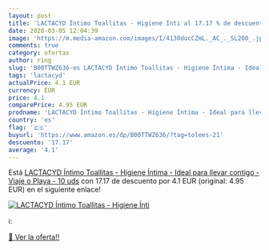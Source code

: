 ```yaml
---
layout: post
title: 'LACTACYD Íntimo Toallitas - Higiene Ínti al 17.17 % de descuento'
date: 2020-03-05 12:04:39
image: 'https://m.media-amazon.com/images/I/4130ducCZmL._AC_._SL200_.jpg'
comments: true
category: ofertas
author: ring
slug: 'B00TTWZ636-es LACTACYD Íntimo Toallitas - Higiene Íntima - Ideal para...'
tags: 'lactacyd'
actualPrice: 4.1 EUR
currency: EUR
price: 4.1
comparePrice: 4.95 EUR
prodname: 'LACTACYD Íntimo Toallitas - Higiene Íntima - Ideal para llevar contigo - Viaje o Playa - 10 uds'
country: 'es'
flag: '🇪🇸'
buyurl: 'https://www.amazon.es/dp/B00TTWZ636/?tag=tolees-21'
descuento: '17.17'
average: '4.1'
---
```


Está [LACTACYD Íntimo Toallitas - Higiene Íntima - Ideal para llevar contigo - Viaje o Playa - 10 uds](https://www.amazon.es/dp/B00TTWZ636/?tag=tolees-21) con 17.17 de descuento por 4.1 EUR (original: 4.95 EUR) en el siguiente enlace!

[![LACTACYD Íntimo Toallitas - Higiene Ínti](https://m.media-amazon.com/images/I/4130ducCZmL._AC_._SL200_.jpg)](https://www.amazon.es/dp/B00TTWZ636/?tag=tolees-21)

ℹ️:


[🛒 Ver la oferta!!](https://www.amazon.es/dp/B00TTWZ636/?tag=tolees-21)
